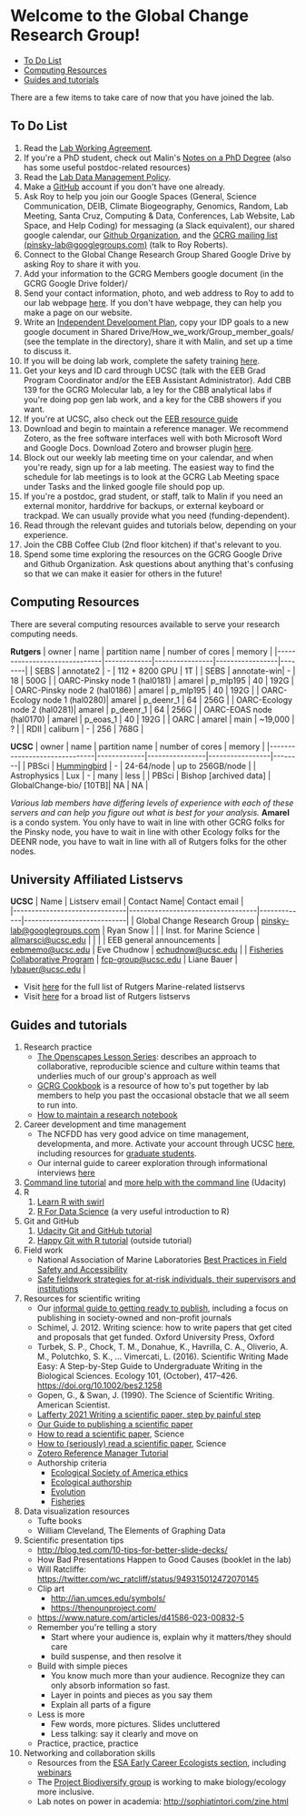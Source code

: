Welcome to the Global Change Research Group!
================

-   [To Do List](#to-do-list)
-   [Computing Resources](#computing-resources)
-   [Guides and tutorials](#guides-and-tutorials)

There are a few items to take care of now that you have joined the lab.

To Do List
----------

1.  Read the [Lab Working Agreement](https://github.com/pinskylab/how_we_work/blob/master/working_agreement.md).
2.  If you're a PhD student, check out Malin's [Notes on a PhD Degree](phd_guide.md) (also has some useful postdoc-related resources)
1.  Read the [Lab Data Management Policy](https://github.com/pinskylab/policies/blob/master/data-management.md).
1.  Make a [GitHub](https://github.com/) account if you don't have one already.
1.  Ask Roy to help you join our Google Spaces (General, Science Communication, DEIB, Climate Biogeography, Genomics, Random, Lab Meeting, Santa Cruz, Computing & Data, Conferences, Lab Website, Lab Space, and Help Coding) for messaging (a Slack equivalent), our shared google calendar, our [Github Organization](https://github.com/pinskylab), and the [GCRG mailing list (pinsky-lab@googlegroups.com)](https://groups.google.com/forum/#!forum/pinsky-lab) (talk to Roy Roberts).
1.  Connect to the Global Change Research Group Shared Google Drive by asking Roy to share it with you.
1.  Add your information to the GCRG Members google document (in the GCRG Google Drive folder)/
1.  Send your contact information, photo, and web address to Roy to add to our lab webpage [here](https://globalchange.sites.ucsc.edu/people/). If you don't have  webpage, they can help you make a page on our website.
1.  Write an [Independent Development Plan](https://myidp.sciencecareers.org), copy your IDP goals to a new google document in Shared Drive/How_we_work/Group_member_goals/ (see the template in the directory), share it with Malin, and set up a time to discuss it.
1.  If you will be doing lab work, complete the safety training [here](https://sites.google.com/ucsc.edu/eeb/About-Coastal-Campus/environmental-health-safety).
1.  Get your keys and ID card through UCSC (talk with the EEB Grad Program Coordinator and/or the EEB Assistant Administrator). Add CBB 139 for the GCRG Molecular lab, a ley for the CBB analytical labs if you're doing pop gen lab work, and a key for the CBB showers if you want.
1.  If you're at UCSC, also check out the [EEB resource guide](https://sites.google.com/ucsc.edu/eeb/home)
1.  Download and begin to maintain a reference manager. We recommend Zotero, as the free software interfaces well with both Microsoft Word and Google Docs. Download Zotero and browser plugin [here](https://www.zotero.org/download/).  
1.  Block out our weekly lab meeting time on your calendar, and when you're ready, sign up for a lab meeting.  The easiest way to find the schedule for lab meetings is to look at the GCRG Lab Meeting space under Tasks and the linked google file should pop up.
2.  If you're a postdoc, grad student, or staff, talk to Malin if you need an external monitor, harddrive for backups, or external keyboard or trackpad. We can usually provide what you need (funding-dependent).
1.  Read through the relevant guides and tutorials below, depending on your experience.
2.  Join the CBB Coffee Club (2nd floor kitchen) if that's relevant to you.
1.  Spend some time exploring the resources on the GCRG Google Drive and Github Organization. Ask questions about anything that's confusing so that we can make it easier for others in the future!

Computing Resources
-------------------
There are several computing resources available to serve your research computing needs.

**Rutgers**
| owner                        | name        | partition name | number of cores | memory |
|------------------------------|-------------|----------------|-----------------|--------|
| SEBS                         | annotate2   | -              | 112 + 8200 GPU  | 1T   |
| SEBS                         | annotate-win| -              | 18              | 500G   |
| OARC-Pinsky node 1 (hal0181) | amarel      | p_mlp195       | 40              | 192G   |
| OARC-Pinsky node 2 (hal0186) | amarel      | p_mlp195       | 40              | 192G   |
| OARC-Ecology node 1 (hal0280)| amarel      | p_deenr_1      | 64              | 256G   |
| OARC-Ecology node 2 (hal0281)| amarel      | p_deenr_1      | 64              | 256G   |
| OARC-EOAS node (hal0170)     | amarel      | p_eoas_1       | 40              | 192G   |
| OARC                         | amarel      | main           | ~19,000         | ?      |
| RDII                         | caliburn    | -              | 256             | 768G   |

**UCSC**
| owner                        | name        | partition name | number of cores | memory |
|------------------------------|-------------|----------------|-----------------|--------|
| PBSci                         | [Hummingbird](https://hummingbird.ucsc.edu/)    | -              | 24-64/node              | up to 256GB/node   |
| Astrophysics | Lux | - | many | less |
| PBSci | Bishop [archived data] | GlobalChange-bio/ [10TB]| NA | NA |

*Various lab members have differing levels of experience with each of these servers and can help you figure out what is best for your analysis.*
**Amarel** is a condo system. You only have to wait in line with other GCRG folks for the Pinsky node, you have to wait in line with other Ecology folks for the DEENR node, you have to wait in line with all of Rutgers folks for the other nodes.

University Affiliated Listservs 
-------------------------------
**UCSC**
| Name                          | Listserv email                    | Contact Name| Contact email              |       
|-------------------------------|-----------------------------------|-------------|----------------------------|
| Global Change Research Group  | pinsky-lab@googlegroups.com       | Ryan Snow  |   |
| Inst. for Marine Science | allmarsci@ucsc.edu | | |
| EEB general announcements | eebmemo@ucsc.edu | Eve Chudnow | echudnow@ucsc.edu |
| [Fisheries Collaborative Program](https://fisheries.ucsc.edu/) | fcp-group@ucsc.edu | Liane Bauer | lybauer@ucsc.edu |

- Visit [here](https://mailman.marine.rutgers.edu/mailman/listinfo) for the full list of Rutgers Marine-related listservs 
- Visit [here](https://email.rutgers.edu/mailman/listinfo/) for a broad list of Rutgers listservs


Guides and tutorials
--------------------

1.  Research practice
    - [The Openscapes Lesson Series](https://openscapes.github.io/series/): describes an approach to collaborative, reproducible science and culture within teams that underlies much of our group's approach as well
    - [GCRG Cookbook](https://github.com/pinskylab/pinskylab_methods/blob/master/cookbook.md) is a resource of how to's put together by lab members to help you past the occasional obstacle that we all seem to run into.
    - [How to maintain a research notebook](https://github.com/pinskylab/pinskylab_methods/blob/master/labmgt/how_to_lab_notebook.md)
2.  Career development and time management
    - The NCFDD has very good advice on time management, developmenta, and more. Activate your account through UCSC [here](https://senate.ucsc.edu/committees/cca-committee-on-career-advising/faculty-career-resources/facultydevelopmentdiversity.html), including resources for [graduate students](https://www.ncfdd.org/dissertation-success-members).
    - Our internal guide to career exploration through informational interviews [here](https://docs.google.com/document/d/1a9fugAIbOm7FOpVz20j6yqjanqHpD-qDq6aK99iUGzQ/edit?usp=sharing)
1.  [Command line tutorial](https://www.udacity.com/wiki/ud775/command-line-instructions) and [more help with the command line](https://classroom.udacity.com/courses/ud595/lessons/4597278561/concepts/46968695970923) (Udacity)
1. R
    1. [Learn R with swirl](https://www.google.com/url?sa=t&rct=j&q=&esrc=s&source=web&cd=1&cad=rja&uact=8&ved=2ahUKEwiy_cfso8HhAhXETN8KHWo_CncQFjAAegQIAhAB&url=http%3A%2F%2Fswirlstats.com%2F&usg=AOvVaw3d7sWweo5vI4J_7LZ2Dl0I)
    1. [R For Data Science](https://r4ds.hadley.nz/) (a very useful introduction to R)
1.  Git and GitHub
    1.  [Udacity Git and GitHub tutorial](https://classroom.udacity.com/courses/ud775)
    2.  [Happy Git with R tutorial](https://happygitwithr.com) (outside tutorial)
1. Field work
    - National Association of Marine Laboratories [Best Practices in Field Safety and Accessibility](https://www.naml.org/resources/reports/Best%20Practices%20in%20Field%20Trip%20Safety%20and%20Accessibility.pdf)
    - [Safe fieldwork strategies for at-risk individuals, their supervisors and institutions](https://doi.org/10.1038/s41559-020-01328-5)
3. Resources for scientific writing
    - Our [informal guide to getting ready to publish](https://docs.google.com/document/d/15q_Qw06gNehdCAzu22vJ1iVoOiz6w6kt05WYgOSiCjw/edit?usp=sharing), including a focus on publishing in society-owned and non-profit journals
    - Schimel, J. 2012. Writing science: how to write papers that get cited and proposals that get funded. Oxford University Press, Oxford
    - Turbek, S. P., Chock, T. M., Donahue, K., Havrilla, C. A., Oliverio, A. M., Polutchko, S. K., … Vimercati, L. (2016). Scientific Writing Made Easy: A Step-by-Step Guide to Undergraduate Writing in the Biological Sciences. Ecology 101, (October), 417–426. https://doi.org/10.1002/bes2.1258
    - Gopen, G., & Swan, J. (1990). The Science of Scientific Writing. American Scientist.
    - [Lafferty 2021 Writing a scientific paper, step by painful step](https://trophiccascades.forestry.oregonstate.edu/sites/trophic/files/Lafferty_WritingScientificPaper.pdf)
    - [Our Guide to publishing a scientific paper](https://docs.google.com/document/d/13vteuDK5kebjaW6GBUpV5ja0cuZhxStb83vnjjMq-Rg/edit?usp=sharing)
    - [How to read a scientific paper](https://www.science.org/content/article/how-read-scientific-paper-rev2), Science
    - [How to (seriously) read a scientific paper](https://www.science.org/content/article/how-seriously-read-scientific-paper), Science
    - [Zotero Reference Manager Tutorial](https://www.youtube.com/watch?v=q6-YOPS1xY4)
    - Authorship criteria
    	- [Ecological Society of America ethics](https://www.esa.org/about/code-of-ethics/)
     	- [Ecological authorship](https://esajournals.onlinelibrary.wiley.com/doi/abs/10.1890/1540-9295%282006%294%5B435%3AAIEAAA%5D2.0.CO%3B2)
     	- [Evolution](https://onlinelibrary-wiley-com.proxy.libraries.rutgers.edu/page/journal/15585646/homepage/forauthors.html#authorship)
      	- [Fisheries](https://fisheries.org/books-journals/writing-tools/authorship-guidelines/)	
1. Data visualization resources
    - Tufte books
    - William Cleveland, The Elements of Graphing Data
1. Scientific presentation tips
   - http://blog.ted.com/10-tips-for-better-slide-decks/
   - How Bad Presentations Happen to Good Causes (booklet in the lab)
   - Will Ratcliffe: https://twitter.com/wc_ratcliff/status/949315012472070145
   - Clip art
   		- http://ian.umces.edu/symbols/
   		- https://thenounproject.com/
   - https://www.nature.com/articles/d41586-023-00832-5
   - Remember you're telling a story
   		- Start where your audience is, explain why it matters/they should care
   		- build suspense, and then resolve it
   - Build with simple pieces
   		- You know much more than your audience. Recognize they can only absorb information so fast.
   		- Layer in points and pieces as you say them
   		- Explain all parts of a figure
   - Less is more
   		- Few words, more pictures. Slides uncluttered
   		- Less talking: say it clearly and move on
   - Practice, practice, practice 
3. Networking and collaboration skills
   - Resources from the [ESA Early Career Ecologists section](http://esa.org/earlycareer/resources/), including [webinars](https://vimeo.com/esaearlycareerecologist)
   - The [Project Biodiversify group](https://projectbiodiversify.org/) is working to make biology/ecology more inclusive.
   - Lab notes on power in academia: http://sophiatintori.com/zine.html


<!--1.  [Collaborative Writing Guide]()-->
<!--1.  [Time Management Guide]()-->
